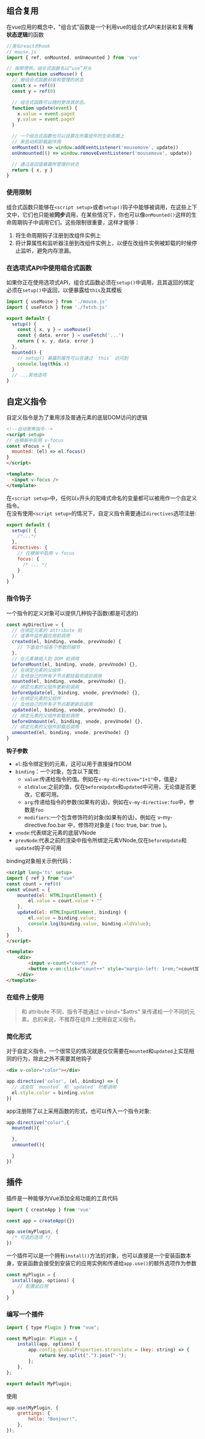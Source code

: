 ## 组合复用
在vue应用的概念中，"组合式"函数是一个利用vue的组合式API来封装和复用**有状态逻辑**的函数
```javascript
//类似react的hook
// mouse.js
import { ref, onMounted, onUnmounted } from 'vue'

// 按照惯例，组合式函数名以“use”开头
export function useMouse() {
  // 被组合式函数封装和管理的状态
  const x = ref(0)
  const y = ref(0)

  // 组合式函数可以随时更改其状态。
  function update(event) {
    x.value = event.pageX
    y.value = event.pageY
  }

  // 一个组合式函数也可以挂靠在所属组件的生命周期上
  // 来启动和卸载副作用
  onMounted(() => window.addEventListener('mousemove', update))
  onUnmounted(() => window.removeEventListener('mousemove', update))

  // 通过返回值暴露所管理的状态
  return { x, y }
}
```
### 使用限制
组合式函数只能够在`<script setup>`或者`setup()`钩子中能够被调用，在这些上下文中，它们也只能被**同步**调用，在某些情况下，你也可以像`onMounted()`这样的生命周期钩子中调用它们。这些限制很重要，这样才能够：
1. 将生命周期钩子注册到改组件实例上
2. 将计算属性和监听器注册到改组件实例上，以便在改组件实例被卸载的时候停止监听，避免内存泄漏。
### 在选项式API中使用组合式函数
如果你正在使用选项式API，组合式函数必须在`setup()`中调用，且其返回的绑定必须在`setup()`中返回，以便暴露给`this`及其模板
```javascript
import { useMouse } from './mouse.js'
import { useFetch } from './fetch.js'

export default {
  setup() {
    const { x, y } = useMouse()
    const { data, error } = useFetch('...')
    return { x, y, data, error }
  },
  mounted() {
    // setup() 暴露的属性可以在通过 `this` 访问到
    console.log(this.x)
  }
  // ...其他选项
}
```
## 自定义指令
自定义指令是为了重用涉及普通元素的底层DOM访问的逻辑
```html
<!--自动聚焦指令-->
<script setup>
// 在模板中启用 v-focus
const vFocus = {
  mounted: (el) => el.focus()
}
</script>

<template>
  <input v-focus />
</template>
```
在`<script setup>`中，任何以`v`开头的驼峰式命名的变量都可以被用作一个自定义指令。<br>
在没有使用`<script setup>`的情况下，自定义指令需要通过`directives`选项注册:
```javascript
export default {
  setup() {
    /*...*/
  },
  directives: {
    // 在模板中启用 v-focus
    focus: {
      /* ... */
    }
  }
}
```
### 指令钩子
一个指令的定义对象可以提供几种钩子函数(都是可选的)
```javascript
const myDirective = {
  // 在绑定元素的 attribute 前
  // 或事件监听器应用前调用
  created(el, binding, vnode, prevVnode) {
    // 下面会介绍各个参数的细节
  },
  // 在元素被插入到 DOM 前调用
  beforeMount(el, binding, vnode, prevVnode) {},
  // 在绑定元素的父组件
  // 及他自己的所有子节点都挂载完成后调用
  mounted(el, binding, vnode, prevVnode) {},
  // 绑定元素的父组件更新前调用
  beforeUpdate(el, binding, vnode, prevVnode) {},
  // 在绑定元素的父组件
  // 及他自己的所有子节点都更新后调用
  updated(el, binding, vnode, prevVnode) {},
  // 绑定元素的父组件卸载前调用
  beforeUnmount(el, binding, vnode, prevVnode) {},
  // 绑定元素的父组件卸载后调用
  unmounted(el, binding, vnode, prevVnode) {}
}
```
**钩子参数**
- `el`:指令绑定到的元素，这可以用于直接操作DOM
- `binding`：一个对象，包含以下属性:
  - `value`:传递给指令的值。例如在`v-my-directive="1+1"`中，值是`2`
  - `oldValue`:之前的值，仅在`beforeUpdate`和`updated`中可用，无论值是否更改，它都可用。
  - `arg`:传递给指令的参数(如果有的话)，例如在`v-my-directive:foo`中，参数是`foo`
  - `modifiers`:一个包含修饰符的对象(如果有的话)，例如在 v-my-directive.foo.bar 中，修饰符对象是 { foo: true, bar: true }。
- `vnode`:代表绑定元素的底层VNode
- `prevNode`:代表之前的渲染中指令所绑定元素VNode,仅在`beforeUpdate`和`updated`钩子中可用

binding对象相关示例代码：
```html
<script lang='ts' setup>
import { ref } from "vue"
const count = ref(0)
const vCount = {
	mounted(el: HTMLInputElement) {
		el.value = count.value + ""
	},
	updated(el: HTMLInputElement, binding) {
		el.value = binding.value;
		console.log(binding.value, binding.oldValue);
	},
}
</script>

<template>
	<div>
		<input v-count="count" />
		<button v-on:click="count++" style="margin-left: 1rem;">count加一</button>
	</div>
</template>
```

### 在组件上使用
> 和 attribute 不同，指令不能通过 v-bind="$attrs" 来传递给一个不同的元素。总的来说，不推荐在组件上使用自定义指令。
### 简化形式
对于自定义指令，一个很常见的情况就是仅仅需要在`mounted`和`updated`上实现相同的行为，除此之外不需要其他钩子
```html
<div v-color="color"></div>
```
```javascript
app.directive('color', (el, binding) => {
  // 这会在 `mounted` 和 `updated` 时都调用
  el.style.color = binding.value
})
```
app注册除了以上采用函数的形式，也可以传入一个指令对象:
```javascript
app.directive("color",{
  mounted(){

  },
  unmounted(){

  }
})
```
## 插件
插件是一种能够为Vue添加全局功能的工具代码
```javascript
import { createApp } from 'vue'

const app = createApp({})

app.use(myPlugin, {
  /* 可选的选项 */
})
```
一个插件可以是一个拥有`install()`方法的对象，也可以直接是一个安装函数本身，安装函数会接受到安装它的应用实例和传递给`app.use()`的额外选项作为参数
```javascript
const myPlugin = {
  install(app, options) {
    // 配置此应用
  }
}
```
### 编写一个插件
```javascript
import { type Plugin } from "vue";

const MyPlugin: Plugin = {
	install(app, options) {
		app.config.globalProperties.$translate = (key: string) => {
			return key.split(".").join("-");
		};
	},
};

export default MyPlugin;

```
使用
```javascript
app.use(MyPlugin, {
	grettings: {
		hello: "Bonjour!",
	},
});
```